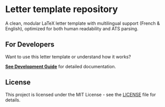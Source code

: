 # Letter template repository

A clean, modular LaTeX letter template with multilingual support (French & English), optimized for both human readability and ATS parsing.

## For Developers

Want to use this letter template or understand how it works?

**[See Development Guide](DEVELOPMENT.md)** for detailed documentation.

## License

This project is licensed under the MIT License - see the [LICENSE](LICENSE) file for details.
